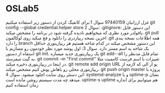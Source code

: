 # OSLab5
غزل ارزانیان 97440159
سوال 1:برای کانفیگ کردن از دستور زیر استفاده میکنیم
git config --global credential.helper store 
سوال 2:
.gitignore:
این دستور فایل یافولدر مورد نظری که میخواهیم نادیده گرفته شود در برنامه را مشخض میکند.
git pull
اخرین نسخه ریپازدری را دانلود و فچ میکند روی لوکالمون
.git
همه اطلاعات نسخه بندی را دارد
branch
این دستور مشخص میکند در کدام شاخه هستیم
هر ریپازیتوری حداقل یک شاخه به اسم مستر دارد.
سوال 3:
اول پوشه مورد نظر خودمون رو مسازیم
با استفاه از دستور 
git init. 
یک ریپازیتوری جدید میسازه
git add--all 
تمام فایل مدنظر را به گیت میفرستد.
git commit -m "First commit"
تغییزات با اسم فرست کاممیت مثلا در اینجا در ریپازیتوری دخیره میکند.
git remote add origin URL
یو ار الی که لازمه از ریپازیتوری محلی رو باهاش پوش کنیم مشخص میکند.
git push origin master
پروژه با این دستئر روی سایت اچلود میشود.
سوال 4:
 systemd-analyze
 و یا
 uptime-p 
 نشان میدهد چه مدت سیستم روشن مانده است.
 uptime-s 
 uptime 
 هم میتوانیم برای اندازه زمان استفاده کنیم 
	
